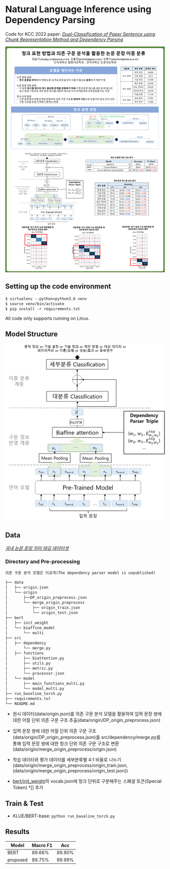 # Natural Language Inference using Dependency Parsing
Code for KCC 2022 paper: *[Dual-Classification of Paper Sentence using Chunk Representation Method and Dependency Parsing](https://www.dbpia.co.kr/journal/articleDetail?nodeId=NODE11113336)*



<img src='kcc2022 poster.png' width='1000'>


## Setting up the code environment

```
$ virtualenv --python=python3.6 venv
$ source venv/bin/activate
$ pip install -r requirements.txt
```

All code only supports running on Linux.

## Model Structure

<img src='model.png' width='600'>



## Data

*[국내 논문 문장 의미 태깅 데이터셋](https://aida.kisti.re.kr/data/8d0fd6f4-4bf9-47ae-bd71-7d41f01ad9a6)*

### Directory and Pre-processing
`의존 구문 분석 모델은 미공개(The dependency parser model is unpublished)`
```
├── data
│   ├── origin.json
│   └── origin
│       ├──DP_origin_preprocess.json
│       └── merge_origin_preprocess
│           ├── origin_train.json
│           └── origin_test.json
├── bert
│   ├── init_weight
│   └── biaffine_model
│       └── multi
├── src
│   ├── dependency
│       └── merge.py
│   ├── functions
│       ├── biattention.py
│       ├── utils.py
│       ├── metric.py
│       └── processor.json
│   └── model
│       ├── main_functions_multi.py
│       └── model_multi.py
├── run_baseline_torch.py
├── requirements.txt
└── README.md
```

* 원시 데이터(data/origin.json)를 의존 구문 분석 모델을 활용하여 입력 문장 쌍에 대한 어절 단위 의존 구문 구조 추출(data/origin/DP_origin_preprocess.json)

* 입력 문장 쌍에 대한 어절 단위 의존 구문 구조(data/origin/DP_origin_preprocess.json)를 src/dependency/merge.py를 통해 입력 문장 쌍에 대한 청크 단위 의존 구문 구조로 변환(data/origin/merge_origin_preprocess/origin.json)

* 학습 데이터와 평가 데이터를 세부분류별 4:1 비율로 나누기(data/origin/merge_origin_preprocess/origin_train.json, (data/origin/merge_origin_preprocess/origin_test.json))

* [bert/init_weight](https://huggingface.co/klue/bert-base)의 vocab.json에 청크 단위로 구분해주는 스폐셜 토큰(Special Token) *[<WORD>] 추가

## Train & Test

* KLUE/BERT-base: `python run_baseline_torch.py`

## Results 

| Model | Macro F1 | Acc |
|---|--------- |--------- |
| BERT | 89.66% | 89.90% |
| proposed | 89.75% | 89.99% |
